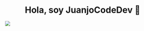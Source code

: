 <div align="center">
<h1 align="center">Hola, soy JuanjoCodeDev 👋</h1>
</div>

<img src="[https://drive.google.com/file/d/1a5UtCIooHJ0TejebTBAfLhUD42gIe2rJ/view?usp=drive_link](https://drive.google.com/file/d/1a5UtCIooHJ0TejebTBAfLhUD42gIe2rJ/view?usp=sharing)https://drive.google.com/file/d/1a5UtCIooHJ0TejebTBAfLhUD42gIe2rJ/view?usp=sharing"/>
